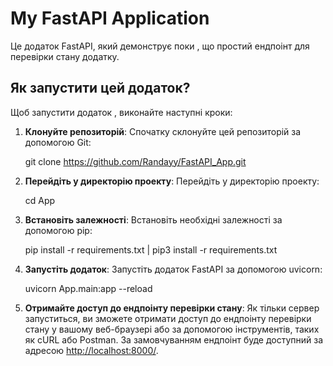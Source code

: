 # My FastAPI Application

Це додаток FastAPI, який демонструє поки , що простий ендпоінт для перевірки стану додатку.

## Як запустити цей додаток?

Щоб запустити додаток , виконайте наступні кроки:

1. **Клонуйте репозиторій**: Спочатку склонуйте цей репозиторій за допомогою Git:

    
    git clone https://github.com/Randayy/FastAPI_App.git
   

2. **Перейдіть у директорію проекту**: Перейдіть у директорію проекту:

    
    cd App
    

3. **Встановіть залежності**: Встановіть необхідні залежності за допомогою pip:

    
    pip install -r requirements.txt | pip3 install -r requirements.txt
    

4. **Запустіть додаток**: Запустіть додаток FastAPI за допомогою uvicorn:

    
    uvicorn App.main:app --reload
    

5. **Отримайте доступ до ендпоінту перевірки стану**: Як тільки сервер запуститься, ви зможете отримати доступ до ендпоінту перевірки стану у вашому веб-браузері або за допомогою інструментів, таких як cURL або Postman. За замовчуванням ендпоінт буде доступний за адресою [http://localhost:8000/](http://localhost:8000/).
